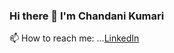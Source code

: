 ### Hi there 👋 I'm Chandani Kumari

<!--
**chandni112000/chandni112000** is a ✨ _special_ ✨ repository because its `README.md` (this file) appears on your GitHub profile.

Here are some ideas to get you started:

- 🔭 I’m currently working on ...
- 🌱 I’m currently learning ...AI
- 👯 I’m looking to collaborate on ...
- 🤔 I’m looking for help with ...
- 💬 Ask me about ...anything
- 📫 How to reach me: ...[LinkedIn](https://www.linkedin.com/in/chandani-kumari-728a15190/)
- 😄 Pronouns: ...
- ⚡ Fun fact: ...
-->
📫 How to reach me: ...[LinkedIn](https://www.linkedin.com/in/chandani-kumari-728a15190/)
